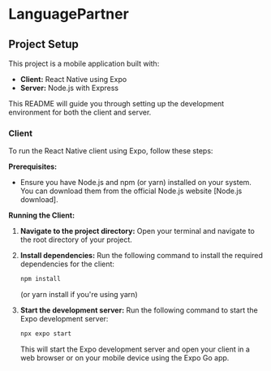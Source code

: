 # LanguagePartner

## Project Setup

This project is a mobile application built with:

* **Client:** React Native using Expo
* **Server:** Node.js with Express

This README will guide you through setting up the development environment for both the client and server.

### Client

To run the React Native client using Expo, follow these steps:

**Prerequisites:**

* Ensure you have Node.js and npm (or yarn) installed on your system. You can download them from the official Node.js website [Node.js download].

**Running the Client:**

1. **Navigate to the project directory:** Open your terminal and navigate to the root directory of your project.

2. **Install dependencies:** Run the following command to install the required dependencies for the client:

   ```bash
   npm install
   ```
   (or yarn install if you're using yarn)

3. **Start the development server:** Run the following command to start the Expo development server:
   ```bash
   npx expo start
   ```
   This will start the Expo development server and open your client in a web browser or on your mobile device using the Expo Go app.
